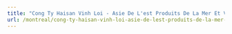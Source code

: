 ```yaml
---
title: "Cong Ty Haisan Vinh Loi - Asie De L'est Produits De La Mer Et Viandes"
url: /montreal/cong-ty-haisan-vinh-loi-asie-de-lest-produits-de-la-mer-et-viandes/
---
```

